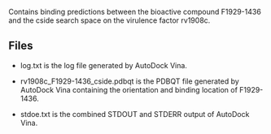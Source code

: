 Contains binding predictions between the bioactive compound F1929-1436 and the cside search space on the virulence factor rv1908c.

## Files

- log.txt is the log file generated by AutoDock Vina.

- rv1908c_F1929-1436_cside.pdbqt is the PDBQT file generated by AutoDock Vina containing the orientation and binding location of F1929-1436.

- stdoe.txt is the combined STDOUT and STDERR output of AutoDock Vina.

